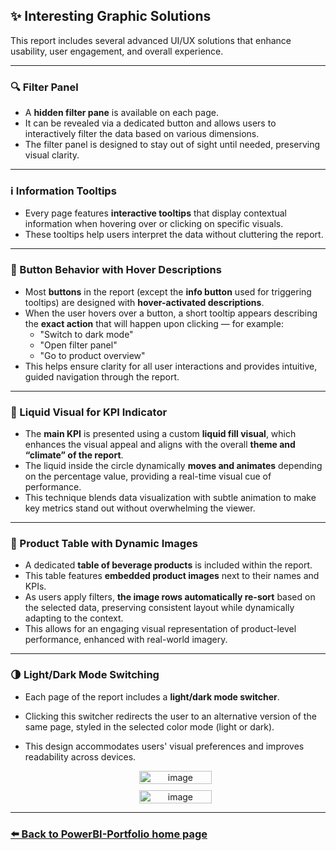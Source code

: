## ✨ Interesting Graphic Solutions

This report includes several advanced UI/UX solutions that enhance usability, user engagement, and overall experience.

---

<h3>🔍 Filter Panel</h3>

- A **hidden filter pane** is available on each page.
- It can be revealed via a dedicated button and allows users to interactively filter the data based on various dimensions.
- The filter panel is designed to stay out of sight until needed, preserving visual clarity.

---

<h3>ℹ️ Information Tooltips</h3>

- Every page features **interactive tooltips** that display contextual information when hovering over or clicking on specific visuals.
- These tooltips help users interpret the data without cluttering the report.

---

<h3>🔘 Button Behavior with Hover Descriptions</h3>

- Most **buttons** in the report (except the **info button** used for triggering tooltips) are designed with **hover-activated descriptions**.
- When the user hovers over a button, a short tooltip appears describing the **exact action** that will happen upon clicking — for example:
  - "Switch to dark mode"
  - "Open filter panel"
  - "Go to product overview"
- This helps ensure clarity for all user interactions and provides intuitive, guided navigation through the report.

---

<h3>🌊 Liquid Visual for KPI Indicator</h3>

- The **main KPI** is presented using a custom **liquid fill visual**, which enhances the visual appeal and aligns with the overall **theme and “climate” of the report**.
- The liquid inside the circle dynamically **moves and animates** depending on the percentage value, providing a real-time visual cue of performance.
- This technique blends data visualization with subtle animation to make key metrics stand out without overwhelming the viewer.

---

<h3>🧃 Product Table with Dynamic Images</h3>

- A dedicated **table of beverage products** is included within the report.
- This table features **embedded product images** next to their names and KPIs.
- As users apply filters, **the image rows automatically re-sort** based on the selected data, preserving consistent layout while dynamically adapting to the context.
- This allows for an engaging visual representation of product-level performance, enhanced with real-world imagery.

---

<h3>🌗 Light/Dark Mode Switching</h3>

- Each page of the report includes a **light/dark mode switcher**.
- Clicking this switcher redirects the user to an alternative version of the same page, styled in the selected color mode (light or dark).
- This design accommodates users' visual preferences and improves readability across devices.

  <p align="center" style="display: flex; gap: 10px; justify-content: center; flex-wrap: wrap;">
    <img width="49%" height="49%" alt="image" src="https://github.com/user-attachments/assets/7ab188a0-731f-495b-8a6e-6ed37ca1ca48" />
    <img width="49%" height="49%" alt="image" src="https://github.com/user-attachments/assets/8884755c-456f-499f-aa49-89af86862b61" />
  </p>

---

### [⬅️ Back to PowerBI-Portfolio home page](https://github.com/oskarmarciniak/PowerBI-Portfolio)
